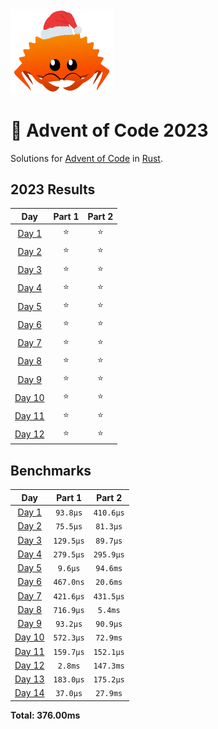 <img src="./.assets/christmas_ferris.png" width="164">

# 🎄 Advent of Code 2023

Solutions for [Advent of Code](https://adventofcode.com/) in [Rust](https://www.rust-lang.org/).

<!--- advent_readme_stars table --->
## 2023 Results

| Day | Part 1 | Part 2 |
| :---: | :---: | :---: |
| [Day 1](https://adventofcode.com/2023/day/1) | ⭐ | ⭐ |
| [Day 2](https://adventofcode.com/2023/day/2) | ⭐ | ⭐ |
| [Day 3](https://adventofcode.com/2023/day/3) | ⭐ | ⭐ |
| [Day 4](https://adventofcode.com/2023/day/4) | ⭐ | ⭐ |
| [Day 5](https://adventofcode.com/2023/day/5) | ⭐ | ⭐ |
| [Day 6](https://adventofcode.com/2023/day/6) | ⭐ | ⭐ |
| [Day 7](https://adventofcode.com/2023/day/7) | ⭐ | ⭐ |
| [Day 8](https://adventofcode.com/2023/day/8) | ⭐ | ⭐ |
| [Day 9](https://adventofcode.com/2023/day/9) | ⭐ | ⭐ |
| [Day 10](https://adventofcode.com/2023/day/10) | ⭐ | ⭐ |
| [Day 11](https://adventofcode.com/2023/day/11) | ⭐ | ⭐ |
| [Day 12](https://adventofcode.com/2023/day/12) | ⭐ | ⭐ |
<!--- advent_readme_stars table --->

<!--- benchmarking table --->
## Benchmarks

| Day | Part 1 | Part 2 |
| :---: | :---: | :---:  |
| [Day 1](./src/bin/01.rs) | `93.8µs` | `410.6µs` |
| [Day 2](./src/bin/02.rs) | `75.5µs` | `81.3µs` |
| [Day 3](./src/bin/03.rs) | `129.5µs` | `89.7µs` |
| [Day 4](./src/bin/04.rs) | `279.5µs` | `295.9µs` |
| [Day 5](./src/bin/05.rs) | `9.6µs` | `94.6ms` |
| [Day 6](./src/bin/06.rs) | `467.0ns` | `20.6ms` |
| [Day 7](./src/bin/07.rs) | `421.6µs` | `431.5µs` |
| [Day 8](./src/bin/08.rs) | `716.9µs` | `5.4ms` |
| [Day 9](./src/bin/09.rs) | `93.2µs` | `90.9µs` |
| [Day 10](./src/bin/10.rs) | `572.3µs` | `72.9ms` |
| [Day 11](./src/bin/11.rs) | `159.7µs` | `152.1µs` |
| [Day 12](./src/bin/12.rs) | `2.8ms` | `147.3ms` |
| [Day 13](./src/bin/13.rs) | `183.0µs` | `175.2µs` |
| [Day 14](./src/bin/14.rs) | `37.0µs` | `27.9ms` |

**Total: 376.00ms**
<!--- benchmarking table --->
